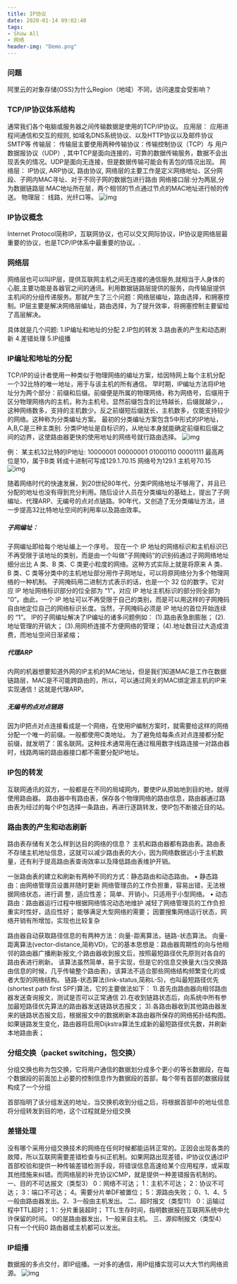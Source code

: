 ```yaml
---
title: IP协议
date: 2020-01-14 09:02:40
tags:
- Show All
- 网络
header-img: "Demo.png"
---
```


### 问题

阿里云的对象存储(OSS)为什么Region（地域）不同，访问速度会受影响？

### TCP/IP协议体系结构

通常我们各个电脑或服务器之间传输数据是使用的TCP/IP协议。
应用层： 应用进程间通信和交互的规则, 如域名DNS系统协议、以及HTTP协议以及邮件协议SMTP等
传输层： 传输层主要使用两种传输协议：传输控制协议（TCP）与 用户数据报协议（UDP）, 其中TCP是面向连接的，可靠的数据传输服务，数据不会出现丢失的情况。UDP是面向无连接，但是数据传输可能会有丢包的情况出现。
网络层：
IP协议, ARP协议, 路由协议, 网络层的主要工作是定义网络地址、区分网段、子网内MAC寻址、对于不同子网的数据包进行路由
网络接口层:分为两层,分为数据链路层:MAC地址所在层，两个相邻的节点通过节点的MAC地址进行帧的传送。
物理层： 线路，光纤口等。
![img](http://192.168.12.24/Public/Uploads/2020-01-08/5e15734e0cd1f.png)

### IP协议概念

Internet Protocol简称IP，互联网协议，也可以交又网际协议，IP协议是网络层最重要的协议，也是TCP/IP体系中最重要的协议。.

### 网络层

网络层也可以叫IP层，提供互联网主机之间无连接的通信服务,就相当于人身体的心脏,主要功能是各器官之间的通讯。利用数据链路层提供的服务，向传输层提供主机间的分组传递服务。那就产生了三个问题：网络层编址，路由选择，和拥塞控制。IP层主要是解决网络层编址，路由选择，为了提升效率，将拥塞控制主要留给了高层解决。

具体就是几个问题:
1.IP编址和地址的分配
2.IP包的转发
3.路由表的产生和动态刷新
4.差错处理
5.IP组播

### IP编址和地址的分配

TCP/IP的设计者使用一种类似于物理网络的编址方案，给因特网上每个主机分配一个32比特的唯一地址，用于与该主机的所有通信。
早时期，IP编址方法将IP地址分为两个部分：前缀和后缀。前缀便是所属的物理网络，称为网络号，后缀用于区分物理网络内的主机，称为主机号。显然前缀包含的比特越长，后缀就越少，，这种网络数多，支持的主机数少。反之前缀短后缀就长，主机数多，仅能支持较少的网络。这种称为分类编址方案。
最初的分类编址方案包含5中形式的IP地址，A,B,C是三种主类别.
分类IP地址是自标识的，从地址本身就能确定前缀和后缀之间的边界，这使路由器更快的使用地址的网络号就行路由选择。
![img](http://192.168.12.24/Public/Uploads/2020-01-09/5e16c5420b9b6.png)

例：
某主机32比特的IP地址:
10000001 00000001 01000110 00001111
最高两位是10，属于B类
转成十进制可写成129.1.70.15 网络号为129.1 主机号70.15
![img](http://192.168.12.24/Public/Uploads/2020-01-09/5e16d9ff11ccd.png)

随着网络时代的快速发展，到20世纪80年代，分类IP网络地址不够用了，并且已分配的地址也没有得到充分利用。随后设计人员在分类编址的基础上，提出了子网编址、代理ARP、无编号的点对点链路。90年代，又创造了无分类编址方法，进一步提高32比特地址空间的利用率以及路由效率。

##### 子网编址：

子网编址即给每个地址编上一个序号。
现在一个 IP 地址的网络标识和主机标识已不再受限于该地址的类别，而是由一个叫做“子网掩码”的识别码通过子网网络地址细分出比 A 类、B 类、C 类更小粒度的网络。这种方式实际上就是将原来 A 类、B 类、C 类等分类中的主机地址部分用作子网地址，可以将原网络分为多个物理网络的一种机制。
子网掩码用二进制方式表示的话，也是一个 32 位的数字。它对应 IP 地址网络标识部分的位全部为 “1”，对应 IP 地址主机标识的部分则全部为 “0”。由此，一个 IP 地址可以不再受限于自己的类别，而是可以用这样的子网掩码自由地定位自己的网络标识长度。当然，子网掩码必须是 IP 地址的首位开始连续的 “1”。
IP的子网编址解决了IP编址的诸多问题例如：
(1).路由表急剧膨胀；
(2).地址管理的开销大；
(3).用网桥连接不方便网络的管理；
(4).地址数目过大造成浪费，而地址空间日渐紧缩；

##### 代理ARP

内网的机器想要知道外网的IP主机的MAC地址，但是我们知道MAC是工作在数据链路层，MAC是不可能跨路由的，所以，可以通过网关的MAC绑定源主机的IP来实现通信！这就是代理ARP。

##### 无编号的点对点链路

因为IP把点对点连接看成是一个网络，在使用IP编制方案时，就需要给这样的网络分配一个唯一的前缀。一般都使用C类地址。
为了避免给每条点对点连接都分配前缀，就发明了：匿名联网。这种技术通常用在通过租用数字线路连接一对路由器时，线路两端的路由器接口都不需要分配IP地址。

### IP包的转发

互联网通讯的双方，一般都是在不同的局域网内，要使IP从原始地到目的地，就得使用路由器。
路由器中有路由表，保存各个物理网络的路由信息，路由器通过路由表为经过的每个IP包选择一条路由，再进行逐跳转发，使IP包不断接近目的站。

### 路由表的产生和动态刷新

路由表存储有关怎么样到达目的网络的信息？
主机和路由器都有路由表。路由表不存储主机地址信息，这就可以减少路由表的大小，因为网络数据远小于主机数量，还有利于提高路由表查询效率以及降低路由表维护开销。

一张路由表的建立和刷新有两种不同的方式：静态路由和动态路由。
• 静态路由：由网络管理员设置并随时更新 网络管理员的工作负担重，容易出错，无法根据网络状态，进行调 整，适应性差； 简单、开销小，只适用于小型网络。
• 动态路由：路由器运行过程中根据网络情况动态地维护 减轻了网络管理员的工作负担重实时性好，适应性好； 能够满足大型网络的需要； 因要搜集网络运行状态，网络开销有所增加，实现也比较复杂

路由器自动获取路径信息的有两种方法：向量-距离算法，链路-状态算法。
向量-距离算法(vector-distance,简称VD)，它的基本思想是：路由器周期性的向与他相邻的路由器广播刷新报文,个路由器收到报文后，按照最短路径优先原则对各自的路由表进行刷新。
该算法虽然简单，易于实现，但是它的信息交换量大(当交换路由信息的时候，几乎传输整个路由表)，该算法不适合那些网络结构频繁变化的或者大型的网络结构。
链路-状态算法(link-status,简称L-S)，也叫最短路径优先(shortest path first SPF)算法，它的主要做法如下：
1).首先由路由器向相邻路由器发送查询报文，测试是否可以正常通信
2).在收到链路状态后，向系统中所有参加最短路径优先算法的路由器发送链路状态报文；
3).各路由器收到其他路由器发来的链路状态报文后，根据报文中的数据刷新本路由器所保存的网络拓扑结构图。如果链路发生变化，路由器将启用Dijkstra算法生成新的最短路径优先数，并刷新本地路由表；

### 分组交换（packet switching，包交换）

分组交换也称为包交换，它将用户通信的数据划分成多个更小的等长数据段，在每个数据段的前面加上必要的控制信息作为数据段的首部，每个带有首部的数据段就构成了一个分组

首部指明了该分组发送的地址，当交换机收到分组之后，将根据首部中的地址信息将分组转发到目的地，这个过程就是分组交换

### 差错处理

没有哪个采用分组交换技术的网络在任何时候都能运转正常的。正因会出现各类的故障，所以互联网需要差错检查与纠正机制。如果网路出现差错，IP协议仅通过IP首部校验和提供一种传输差错检测手段，将错误信息高速给某个应用程序，或采取其他措施来纠错。而网络层的补充协议ICMP，就是提供一种差错报告机制的。
一、目的不可达报文（类型3）
0：网络不可达； 1：主机不可达；
2：协议不可达； 3：端口不可达；
4。需要分片单DF被置位； 5：源路由失败；
0、1、4、5一般由路由器发出。2、3一般由主机发出。
二、超时报文（类型11）
0：运输过程中TTL超时；
1：分片重装超时；
TTL:生存时间，指明数据报在互联网系统中允许保留的时间。
0的是路由器发出，1一般来自主机。
三、源抑制报文（类型4）
只有一个代码0
路由器或主机都可以发出。

### IP组播

数据报的多点交付，即IP组播。一对多的通信，用IP组播实现可以大大节约网络资源。
![img](http://192.168.12.24/Public/Uploads/2020-01-10/5e17d9cb59957.png)